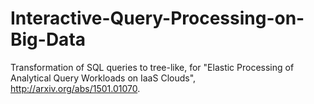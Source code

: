 # Interactive-Query-Processing-on-Big-Data

Transformation of SQL queries to tree-like, for "Elastic Processing of Analytical Query Workloads
on IaaS Clouds", http://arxiv.org/abs/1501.01070.

